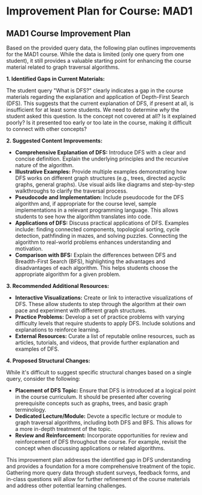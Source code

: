 # Improvement Plan for Course: MAD1

## MAD1 Course Improvement Plan

Based on the provided query data, the following plan outlines improvements for the MAD1 course.  While the data is limited (only one query from one student), it still provides a valuable starting point for enhancing the course material related to graph traversal algorithms.

**1. Identified Gaps in Current Materials:**

The student query "What is DFS?" clearly indicates a gap in the course materials regarding the explanation and application of Depth-First Search (DFS).  This suggests that the current explanation of DFS, if present at all, is insufficient for at least some students.  We need to determine *why* the student asked this question.  Is the concept not covered at all? Is it explained poorly? Is it presented too early or too late in the course, making it difficult to connect with other concepts?

**2. Suggested Content Improvements:**

* **Comprehensive Explanation of DFS:**  Introduce DFS with a clear and concise definition. Explain the underlying principles and the recursive nature of the algorithm.
* **Illustrative Examples:** Provide multiple examples demonstrating how DFS works on different graph structures (e.g., trees, directed acyclic graphs, general graphs). Use visual aids like diagrams and step-by-step walkthroughs to clarify the traversal process.
* **Pseudocode and Implementation:** Include pseudocode for the DFS algorithm and, if appropriate for the course level, sample implementations in a relevant programming language.  This allows students to see how the algorithm translates into code.
* **Applications of DFS:** Discuss practical applications of DFS.  Examples include: finding connected components, topological sorting, cycle detection, pathfinding in mazes, and solving puzzles.  Connecting the algorithm to real-world problems enhances understanding and motivation.
* **Comparison with BFS:** Explain the differences between DFS and Breadth-First Search (BFS), highlighting the advantages and disadvantages of each algorithm.  This helps students choose the appropriate algorithm for a given problem.

**3. Recommended Additional Resources:**

* **Interactive Visualizations:** Create or link to interactive visualizations of DFS.  These allow students to step through the algorithm at their own pace and experiment with different graph structures.
* **Practice Problems:** Develop a set of practice problems with varying difficulty levels that require students to apply DFS.  Include solutions and explanations to reinforce learning.
* **External Resources:** Curate a list of reputable online resources, such as articles, tutorials, and videos, that provide further explanation and examples of DFS.

**4. Proposed Structural Changes:**

While it's difficult to suggest specific structural changes based on a single query, consider the following:

* **Placement of DFS Topic:** Ensure that DFS is introduced at a logical point in the course curriculum.  It should be presented after covering prerequisite concepts such as graphs, trees, and basic graph terminology.
* **Dedicated Lecture/Module:** Devote a specific lecture or module to graph traversal algorithms, including both DFS and BFS. This allows for a more in-depth treatment of the topic.
* **Review and Reinforcement:** Incorporate opportunities for review and reinforcement of DFS throughout the course.  For example, revisit the concept when discussing applications or related algorithms.


This improvement plan addresses the identified gap in DFS understanding and provides a foundation for a more comprehensive treatment of the topic.  Gathering more query data through student surveys, feedback forms, and in-class questions will allow for further refinement of the course materials and address other potential learning challenges.